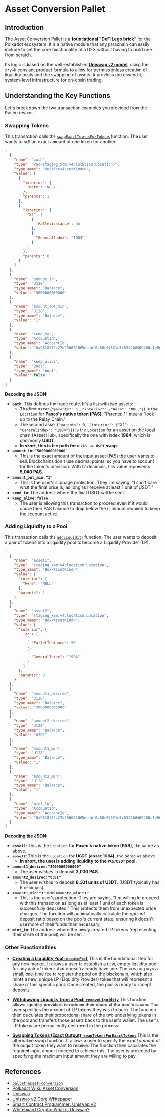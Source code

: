 # Asset Conversion Pallet

## Introduction

The [Asset Conversion Pallet](https://docs.polkadot.com/tutorials/polkadot-sdk/system-chains/asset-hub/asset-conversion/) is a **foundational "DeFi Lego brick"** for the Polkadot ecosystem. It is a native module that any parachain can easily include to get the core functionality of a DEX without having to build one from scratch.

Its logic is based on the well-established [**Uniswap v2 model**](https://github.com/Uniswap/v2-core), using the `x*y=k` constant product formula to allow for permissionless creation of liquidity pools and the swapping of assets. It provides the essential, system-level infrastructure for on-chain trading.

## Understanding the Key Functions

Let's break down the two transaction examples you provided from the Paseo testnet.

### Swapping Tokens

This transaction calls the [`swapExactTokensForTokens`](https://docs.polkadot.com/tutorials/polkadot-sdk/system-chains/asset-hub/asset-conversion/#swap-from-an-exact-amount-of-tokens) function. The user wants to sell an exact amount of one token for another.

```json
[
  {
    "name": "path",
    "type": "Vec<staging_xcm:v4:location:Location>",
    "type_name": "Vec<Box<AssetKind>>",
    "value": [
      {
        "interior": {
          "Here": "NULL"
        },
        "parents": 1
      },
      {
        "interior": {
          "X2": [
            {
              "PalletInstance": 50
            },
            {
              "GeneralIndex": "1984"
            }
          ]
        },
        "parents": 0
      }
    ]
  },
  {
    "name": "amount_in",
    "type": "U128",
    "type_name": "Balance",
    "value": "5000000000000"
  },
  {
    "name": "amount_out_min",
    "type": "U128",
    "type_name": "Balance",
    "value": "1"
  },
  {
    "name": "send_to",
    "type": "AccountId",
    "type_name": "AccountId",
    "value": "0x9818ff3c27d256631065ecabf0c50e02551e5c5342b8669486c1e566fcbf847f"
  },
  {
    "name": "keep_alive",
    "type": "Bool",
    "type_name": "bool",
    "value": false
  }
]
```

**Decoding the JSON:**

* **`path`**: This defines the trade route. It's a list with two assets:
    * The first asset (`"parents": 1, "interior": {"Here": "NULL"}`) is the `Location` for **Paseo's native token (PAS)**. "Parents: 1" means "look up to the Relay Chain."
    * The second asset (`"parents": 0, "interior": {"X2": ... "GeneralIndex": "1984"}}`) is the `Location` for an asset on the local chain (Asset Hub), specifically the one with index **1984**, which is commonly **USDT**.
    * **In short, this is the path for a `PAS -> USDT` swap.**
* **`amount_in`: `"5000000000000"`**
    * This is the exact amount of the input asset (PAS) the user wants to sell. Blockchains don't use decimal points, so you have to account for the token's precision. With 12 decimals, this value represents **5,000 PAS**.
* **`amount_out_min`: `"1"`**
    * This is the user's slippage protection. They are saying, "I don't care what the final price is, as long as I receive at least 1 unit of USDT."
* **`send_to`**: The address where the final USDT will be sent.
* **`keep_alive`: `false`**
    * The user is allowing this transaction to proceed even if it would cause their PAS balance to drop below the minimum required to keep the account active.

### Adding Liquidity to a Pool

This transaction calls the [`addLiquidity`](https://docs.polkadot.com/tutorials/polkadot-sdk/system-chains/asset-hub/asset-conversion/#add-liquidity-to-a-pool) function. The user wants to deposit a pair of tokens into a liquidity pool to become a Liquidity Provider (LP).

```json
[
  {
    "name": "asset1",
    "type": "staging_xcm:v4:location:Location",
    "type_name": "Box<AssetKind>",
    "value": {
      "interior": {
        "Here": "NULL"
      },
      "parents": 1
    }
  },
  {
    "name": "asset2",
    "type": "staging_xcm:v4:location:Location",
    "type_name": "Box<AssetKind>",
    "value": {
      "interior": {
        "X2": [
          {
            "PalletInstance": 50
          },
          {
            "GeneralIndex": "1984"
          }
        ]
      },
      "parents": 0
    }
  },
  {
    "name": "amount1_desired",
    "type": "U128",
    "type_name": "Balance",
    "value": "3000000000000"
  },
  {
    "name": "amount2_desired",
    "type": "U128",
    "type_name": "Balance",
    "value": "8301"
  },
  {
    "name": "amount1_min",
    "type": "U128",
    "type_name": "Balance",
    "value": "1"
  },
  {
    "name": "amount2_min",
    "type": "U128",
    "type_name": "Balance",
    "value": "1"
  },
  {
    "name": "mint_to",
    "type": "AccountId",
    "type_name": "AccountId",
    "value": "0x9818ff3c27d256631065ecabf0c50e02551e5c5342b8669486c1e566fcbf847f"
  }
]
```

**Decoding the JSON:**

* **`asset1`**: This is the `Location` for **Paseo's native token (PAS)**, the same as above.
* **`asset2`**: This is the `Location` for **USDT (asset 1984)**, the same as above.
    * **In short, the user is adding liquidity to the `PAS/USDT` pool.**
* **`amount1_desired`: `"3000000000000"`**
    * The user *wishes* to deposit **3,000 PAS**.
* **`amount2_desired`: `"8301"`**
    * The user *wishes* to deposit **8,301 units of USDT**. (USDT typically has 6 decimals).
* **`amount1_min`: `"1"`** and **`amount2_min`: `"1"`**
    * This is the user's protection. They are saying, "I'm willing to proceed with this transaction as long as at least 1 unit of each token is successfully deposited." This protects them from unexpected price changes. The function will automatically calculate the *optimal* deposit ratio based on the pool's current state, ensuring it doesn't use more of their funds than necessary.
* **`mint_to`**: The address where the newly created LP tokens (representing their share of the pool) will be sent.

### Other Functionalities

- [**Creating a Liquidity Pool: `createPool`**](https://docs.polkadot.com/tutorials/polkadot-sdk/system-chains/asset-hub/asset-conversion/#create-a-liquidity-pool)
    This is the foundational step for any new market. It allows a user to establish a new, empty liquidity pool for any pair of tokens that doesn't already have one. The creator pays a small, one-time fee to register the pool on the blockchain, which also mints a new, unique LP (Liquidity Provider) token that will represent a share of this specific pool. Once created, the pool is ready to accept deposits.

- [**Withdrawing Liquidity from a Pool: `removeLiquidity`**](https://docs.polkadot.com/tutorials/polkadot-sdk/system-chains/asset-hub/asset-conversion/#withdraw-liquidity-from-a-pool)
    This function allows liquidity providers to redeem their share of the pool's assets. The user specifies the amount of LP tokens they wish to burn. The function then calculates their proportional share of the two underlying tokens in the pool and transfers those assets back to the user's wallet. The user's LP tokens are permanently destroyed in the process.

- [**Swapping Tokens (Exact Output): `swapTokensForExactTokens`**](https://docs.polkadot.com/tutorials/polkadot-sdk/system-chains/asset-hub/asset-conversion/#swap-to-an-exact-amount-of-tokens)
    This is the alternative swap function. It allows a user to specify the *exact amount* of the output token they want to receive. The function then calculates the required input amount needed to achieve this. The user is protected by specifying the maximum input amount they are willing to pay.

## References

- [`pallet-asset-conversion`](https://paritytech.github.io/polkadot-sdk/master/pallet_asset_conversion/index.html)
- [Polkadot Wiki: Asset Conversion](https://wiki.polkadot.com/learn/learn-asset-conversion-assethub/)
- [Uniswap](https://docs.uniswap.org)
- [Uniswap v2 Core Whitepaper](https://app.uniswap.org/whitepaper.pdf)
- [Smart Contract Programmer: Uniswap v2](https://youtu.be/t0NZq8SmywU)
- [Whiteboard Crypto: What is Uniswap?](https://youtu.be/DLu35sIqVTM)
